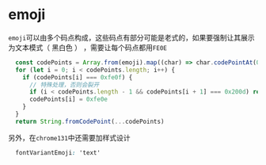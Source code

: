 # emoji

`emoji`可以由多个码点构成，这些码点有部分可能是老式的，如果要强制让其展示为文本模式（ 黑白色 ） ，需要让每个码点都用`FE0E`

```ts
  const codePoints = Array.from(emoji).map((char) => char.codePointAt(0) ?? 0)
  for (let i = 0; i < codePoints.length; i++) {
    if (codePoints[i] === 0xfe0f) {
      // 特殊处理，否则会裂开
      if (i < codePoints.length - 1 && codePoints[i + 1] === 0x200d) return emoji
      codePoints[i] = 0xfe0e
    }
  }
  return String.fromCodePoint(...codePoints)
```

另外，在`chrome131`中还需要加样式设计

```css
  fontVariantEmoji: 'text'
```

